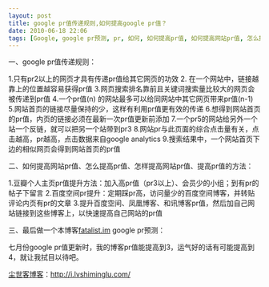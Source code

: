 ```yaml
---
layout: post
title: google pr值传递规则,如何提高google pr值？
date: 2010-06-18 22:06
tags: [Google, google pr预测, pr, 如何, 如何提高pr值, 如何提高网站pr值, 怎么提高pr值, 怎么提高网站pr值, 怎样提高pr值, 怎样提高网站pr值, 提高pr值的方法, 电脑网络]
---
```

一、google pr值传递规则：

1.只有pr2以上的网页才具有传递pr值给其它网页的功效
2. 在一个网站中，链接越靠上的位置越容易获得pr值
3.网页搜索排名靠前且关键词搜索量比较大的网页会被传递到pr值
4.一个pr值(n) 的网站最多可以给同网站中其它网页带来pr值(n-1)
5.网站首页的链接尽量保持的少，这样有利用pr值更有效的传递
6.想得到网站首页的pr值，内页的链接必须在最新一次pr值更新前添加
7.一个pr5的网站给另外一个站一个反链，就可以把另一个站带到pr3
8.网站pr与此页面的综合点击量有关，点击越高，pr越高，点击数据来自google analytics
9.搜索结果中，一个网站首页下边的相似网页会得到网站首页的pr值

二、如何提高网站pr值、怎么提高pr值、怎样提高网站pr值、提高pr值的方法：

1.豆瓣个人主页pr值提升方法：加入高pr值（pr3以上）、会员少的小组；到有pr的帖子下留言
2.百度空间pr提升：定期踩pr高，访问量少的百度空间博客，并转贴评论内页有pr的文章
3.提升百度空间、凤凰博客、和讯博客pr值，然后加自己网站链接到这些博客上，以快速提高自己网站的pr值

三、最后做一个本博客<a href="http://i.lvshiminglu.com/" target="_self">fatalist.im</a> google pr预测：

七月份google pr值更新时，我的博客pr值能提高到3，运气好的话有可能提高到4，就让我拭目以待吧。

<a href="http://i.lvshiminglu.com/">尘世客博客</a>：<a href="http://i.lvshiminglu.com/">http://i.lvshiminglu.com/</a>

